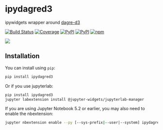 
# ipydagred3

ipywidgets wrapper around [dagre-d3](https://github.com/dagrejs/dagre-d3)

[![Build Status](https://dev.azure.com/tpaine154/jupyter/_apis/build/status/timkpaine.ipydagred3?branchName=master)](https://dev.azure.com/tpaine154/jupyter/_build/latest?definitionId=22&branchName=master)
[![Coverage](https://img.shields.io/azure-devops/coverage/tpaine154/jupyter/22)](https://dev.azure.com/tpaine154/jupyter/_build?definitionId=22&_a=summary)
[![PyPI](https://img.shields.io/pypi/l/ipydagred3.svg)](https://pypi.python.org/pypi/ipydagred3)
[![PyPI](https://img.shields.io/pypi/v/ipydagred3.svg)](https://pypi.python.org/pypi/ipydagred3)
[![npm](https://img.shields.io/npm/v/ipydagred3.svg)](https://www.npmjs.com/package/ipydagred3)


![](https://raw.githubusercontent.com/timkpaine/ipydagred3/master/docs/img/example.gif)

## Installation

You can install using `pip`:

```bash
pip install ipydagred3
```

Or if you use jupyterlab:

```bash
pip install ipydagred3
jupyter labextension install @jupyter-widgets/jupyterlab-manager
```

If you are using Jupyter Notebook 5.2 or earlier, you may also need to enable
the nbextension:
```bash
jupyter nbextension enable --py [--sys-prefix|--user|--system] ipydagred3
```

